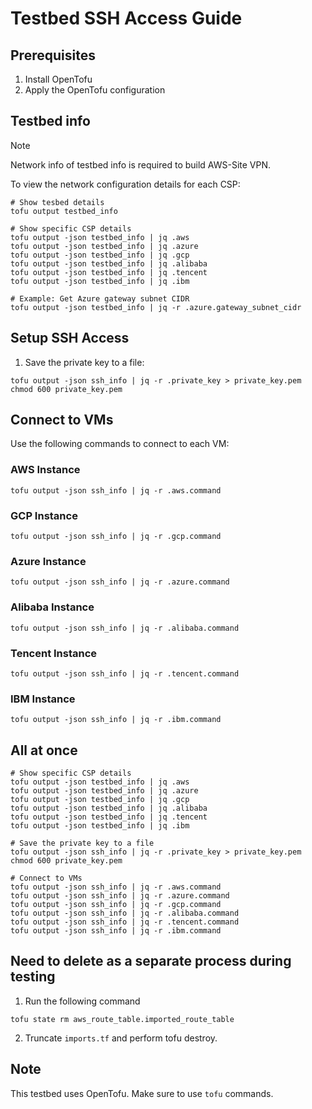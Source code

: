 # Testbed SSH Access Guide

## Prerequisites

1. Install OpenTofu
2. Apply the OpenTofu configuration

## Testbed info

> [!NOTE]
> Network info of testbed info is required to build AWS-Site VPN.

To view the network configuration details for each CSP:

```shell
# Show tesbed details
tofu output testbed_info
```

```shell
# Show specific CSP details
tofu output -json testbed_info | jq .aws
tofu output -json testbed_info | jq .azure
tofu output -json testbed_info | jq .gcp
tofu output -json testbed_info | jq .alibaba
tofu output -json testbed_info | jq .tencent
tofu output -json testbed_info | jq .ibm

# Example: Get Azure gateway subnet CIDR
tofu output -json testbed_info | jq -r .azure.gateway_subnet_cidr
```

## Setup SSH Access

1. Save the private key to a file:

```shell
tofu output -json ssh_info | jq -r .private_key > private_key.pem
chmod 600 private_key.pem
```

## Connect to VMs

Use the following commands to connect to each VM:

### AWS Instance

```shell
tofu output -json ssh_info | jq -r .aws.command
```

### GCP Instance

```shell
tofu output -json ssh_info | jq -r .gcp.command
```

### Azure Instance

```shell
tofu output -json ssh_info | jq -r .azure.command
```

### Alibaba Instance

```shell
tofu output -json ssh_info | jq -r .alibaba.command
```

### Tencent Instance

```shell
tofu output -json ssh_info | jq -r .tencent.command
```

### IBM Instance

```shell
tofu output -json ssh_info | jq -r .ibm.command
```

## All at once

```shell
# Show specific CSP details
tofu output -json testbed_info | jq .aws
tofu output -json testbed_info | jq .azure
tofu output -json testbed_info | jq .gcp
tofu output -json testbed_info | jq .alibaba
tofu output -json testbed_info | jq .tencent
tofu output -json testbed_info | jq .ibm

# Save the private key to a file
tofu output -json ssh_info | jq -r .private_key > private_key.pem
chmod 600 private_key.pem

# Connect to VMs
tofu output -json ssh_info | jq -r .aws.command
tofu output -json ssh_info | jq -r .azure.command
tofu output -json ssh_info | jq -r .gcp.command
tofu output -json ssh_info | jq -r .alibaba.command
tofu output -json ssh_info | jq -r .tencent.command
tofu output -json ssh_info | jq -r .ibm.command
```

## Need to delete as a separate process during testing

1. Run the following command

```shell
tofu state rm aws_route_table.imported_route_table
```

2. Truncate `imports.tf` and perform tofu destroy.

## Note

This testbed uses OpenTofu. Make sure to use `tofu` commands.
